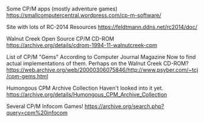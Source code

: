 
Some CP/M apps (mostly adventure games)
https://smallcomputercentral.wordpress.com/cp-m-software/

Site with lots of RC-2014 Resources
https://feldtmann.ddns.net/rc2014/doc/

Walnut Creek Open Source CP/M CD-ROM
https://archive.org/details/cdrom-1994-11-walnutcreek-cpm

List of CP/M "Gems" According to Computer Journal Magazine
Now to find actual implementations of them. Perhaps on the Walnut Creek CD-ROM?
https://web.archive.org/web/20000306075846/http://www.psyber.com/~tcj/cpm-gems.html

Humongous CPM Archive Collection
Haven't looked into it yet.
https://archive.org/details/Humongous_CPM_Archive_Collection

Several CP/M Infocom Games!
https://archive.org/search.php?query=cpm%20infocom